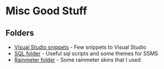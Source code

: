 # Misc Good Stuff

## Folders

- [Visual Studio snippets](VisualStudioSnippets) - Few snippets to Visual Studio
- [SQL folder](SQL) - Useful sql scripts and some themes for SSMS
- [Rainmeter folder](Rainmeter) - Some rainmeter skins that I used
